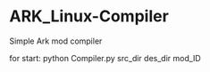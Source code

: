# ARK_Linux-Compiler

Simple Ark mod compiler 

for start:
  python Compiler.py src_dir des_dir mod_ID

